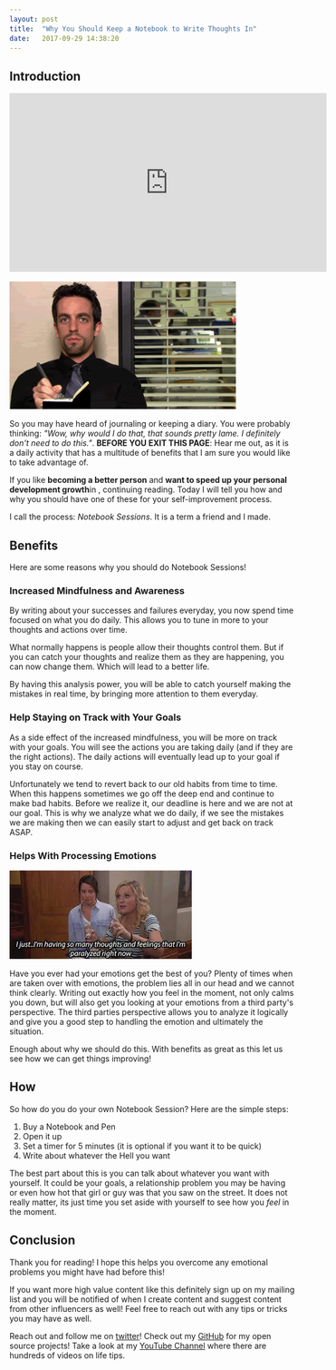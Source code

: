 ```yaml
---
layout: post
title:  "Why You Should Keep a Notebook to Write Thoughts In"
date:   2017-09-29 14:38:20 
---
```


## Introduction 

<iframe width="560" height="315" src="https://www.youtube.com/embed/vhbciGWIO3o" frameborder="0" allowfullscreen></iframe>

![Ryan](/assets/thoughts/noted-ryan-the-office.gif)

So you may have heard of journaling or keeping a diary.  You were probably thinking: *"Wow, why would I do that, that sounds pretty lame. I definitely don't need to do this."*. **BEFORE YOU EXIT THIS PAGE**: Hear me out, as it is a daily activity that has a multitude of benefits that I am sure you would like to take advantage of.  

If you like **becoming a better person** and **want to speed up your personal development growth**in , continuing reading. Today I will tell you how and why you should have one of these for your self-improvement process.

I call the process: *Notebook Sessions*.  It is a term a friend and I made.

## Benefits

Here are some reasons why you should do Notebook Sessions!

### Increased Mindfulness and Awareness

By writing about your successes and failures everyday, you now spend time focused on what you do daily.  This allows you to tune in more to your thoughts and actions over time.

What normally happens is people allow their thoughts control them.  But if you can catch your thoughts and realize them as they are happening, you can now change them.  Which will lead to a better life.  

By having this analysis power, you will be able to catch yourself making the mistakes in real time, by bringing more attention to them everyday.


### Help Staying on Track with Your Goals

As a side effect of the increased mindfulness, you will be more on track with your goals.  You will see the actions you are taking daily (and if they are the right actions).  The daily actions will eventually lead up to your goal if you stay on course.  

Unfortunately we tend to revert back to our old habits from time to time.  When this happens sometimes we go off the deep end and continue to make bad habits.  Before we realize it, our deadline is here and we are not at our goal.  This is why we analyze what we do daily, if we see the mistakes we are making then we can easily start to adjust and get back on track ASAP.

### Helps With Processing Emotions

![Feelings](/assets/thoughts/feelings.jpeg)

Have you ever had your emotions get the best of you? Plenty of times when are taken over with emotions, the problem lies all in our head and we cannot think clearly.  Writing out exactly how you feel in the moment, not only calms you down, but will also get you looking at your emotions from a third party's perspective.  The third parties perspective allows you to analyze it logically and give you a good step to handling the emotion and ultimately the situation.

Enough about why we should do this.  With benefits as great as this let us see how we can get things improving!

## How

So how do you do your own Notebook Session? Here are the simple steps:

1. Buy a Notebook and Pen
2. Open it up
3. Set a timer for 5 minutes (it is optional if you want it to be quick)
4. Write about whatever the Hell you want

The best part about this is you can talk about whatever you want with yourself.  It could be your goals, a relationship problem you may be having or even how hot that girl or guy was that you saw on the street.  It does not really matter, its just time you set aside with yourself to see how you *feel* in the moment.

## Conclusion

Thank you for reading! I hope this helps you overcome any emotional problems you might have had before this!

If you want more high value content like this definitely sign up on my mailing list and you will be notified of when I create content and suggest content from other influencers as well! Feel free to reach out with any tips or tricks you may have as well.

Reach out and follow me on [twitter][twitter]!  Check out my [GitHub][github] for my open source projects! Take a look at my [YouTube Channel][youtube] where there are hundreds of videos on life tips.


[github]: https://github.com/acucciniello
[twitter]: https://twitter.com/antocucciniello
[youtube]: https://www.youtube.com/channel/UC8icMMql5SjCaXXMvILGIUA
[goalsBP]: http://www.acucciniello.com/How-I-Plan-Out-My-Time-and-Goals/
